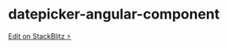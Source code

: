 # datepicker-angular-component

[Edit on StackBlitz ⚡️](https://stackblitz.com/edit/datepicker-angular-component)